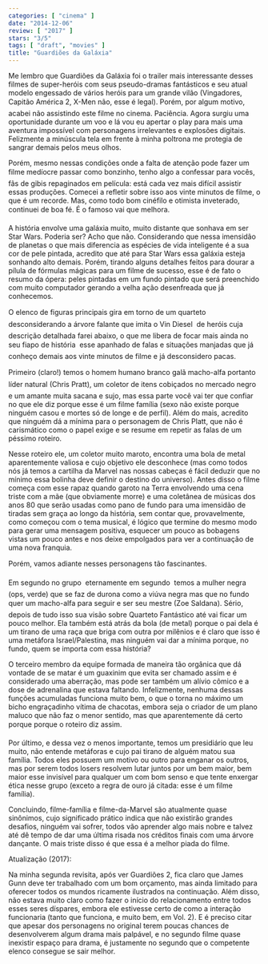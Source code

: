 ```yaml
---
categories: [ "cinema" ]
date: "2014-12-06"
review: [ "2017" ]
stars: "3/5"
tags: [ "draft", "movies" ]
title: "Guardiões da Galáxia"
---
```

Me lembro que Guardiões da Galáxia foi o trailer mais interessante
desses filmes de super-heróis com seus pseudo-dramas fantásticos
e seu atual modelo engessado de vários heróis para um grande
vilão (Vingadores, Capitão América 2, X-Men não, esse é
legal). Porém, por algum motivo, acabei não assistindo este filme no
cinema. Paciência. Agora surgiu uma oportunidade durante um voo e lá
vou eu apertar o play para mais uma aventura impossível com personagens
irrelevantes e explosões digitais. Felizmente a minúscula tela em
frente à minha poltrona me protegia de sangrar demais pelos meus olhos.

Porém, mesmo nessas condições onde a falta de atenção pode fazer
um filme medíocre passar como bonzinho, tenho algo a confessar
para vocês, fãs de gibis repaginados em película: está cada vez
mais difícil assistir essas produções. Comecei a refletir sobre
isso aos vinte minutos de filme, o que é um recorde. Mas, como todo
bom cinéfilo e otimista inveterado, continuei de boa fé. É o famoso
vai que melhora.

A história envolve uma galáxia muito, muito distante que sonhava em ser
Star Wars. Poderia ser? Acho que não. Considerando que nessa imensidão
de planetas o que mais diferencia as espécies de vida inteligente é a
sua cor de pele pintada, acredito que até para Star Wars essa galáxia
esteja sonhando alto demais. Porém, tirando alguns detalhes feitos para
dourar a pílula de fórmulas mágicas para um filme de sucesso, esse é
de fato o resumo da ópera: peles pintadas em um fundo pintado que será
preenchido com muito computador gerando a velha ação desenfreada que
já conhecemos.

O elenco de figuras principais gira em torno de um quarteto
 desconsiderando a árvore falante que imita o Vin Diesel  de
heróis cuja descrição detalhada farei abaixo, o que me libera de
focar mais ainda no seu fiapo de história  esse apanhado de falas e
situações manjadas que já conheço demais aos vinte minutos de filme
e já desconsidero pacas.

Primeiro (claro!) temos o homem humano branco galã macho-alfa portanto
líder natural (Chris Pratt), um coletor de itens cobiçados no mercado
negro e um amante muita sacana e sujo, mas essa parte você vai ter que
confiar no que ele diz porque esse é um filme família (sexo não existe
porque ninguém casou e mortes só de longe e de perfil). Além do mais,
acredito que ninguém dá a mínima para o personagem de Chris Platt,
que não é carismático como o papel exige e se resume em repetir as
falas de um péssimo roteiro.

Nesse roteiro ele, um coletor muito maroto, encontra uma bola de metal
aparentemente valiosa e cujo objetivo ele desconhece (mas como todos nós
já temos a cartilha da Marvel nas nossas cabeças é fácil deduzir que
no mínimo essa bolinha deve definir o destino do universo). Antes disso
o filme começa com esse rapaz quando garoto na Terra envolvendo uma cena
triste com a mãe (que obviamente morre) e uma coletânea de músicas
dos anos 80 que serão usadas como pano de fundo para uma imensidão de
tiradas sem graça ao longo da história, sem contar que, provavelmente,
como começou com o tema musical, é lógico que termine do mesmo modo
para gerar uma mensagem positiva, esquecer um pouco as bobagens vistas
um pouco antes e nos deixe empolgados para ver a continuação de uma
nova franquia.

Porém, vamos adiante nesses personagens tão fascinantes.

Em segundo no grupo  eternamente em segundo  temos a mulher negra
(ops, verde) que se faz de durona como a viúva negra mas que no fundo
quer um macho-alfa para seguir e ser seu mestre (Zoe Saldana). Sério,
depois de tudo isso sua visão sobre Quarteto Fantástico até vai ficar
um pouco melhor. Ela também está atrás da bola (de metal) porque o
pai dela é um tirano de uma raça que briga com outra por milênios e
é claro que isso é uma metáfora Israel/Palestina, mas ninguém vai
dar a mínima porque, no fundo, quem se importa com essa história?

O terceiro membro da equipe formada de maneira tão orgânica que dá
vontade de se matar é um guaxinim que evita ser chamado assim e é
considerado uma aberração, mas pode ser também um alívio cômico e
a dose de adrenalina que estava faltando. Infelizmente, nenhuma dessas
funções acumuladas funciona muito bem, o que o torna no máximo um
bicho engraçadinho vítima de chacotas, embora seja o criador de um
plano maluco que não faz o menor sentido, mas que aparentemente dá
certo porque porque o roteiro diz assim.

Por último, e dessa vez o menos importante, temos um presidiário que
leu muito, não entende metáforas e cujo pai tirano de alguém matou
sua família. Todos eles possuem um motivo ou outro para enganar os
outros, mas por serem todos losers resolvem lutar juntos por um bem
maior, bem maior esse invisível para qualquer um com bom senso e que
tente enxergar ética nesse grupo (exceto a regra de ouro já citada:
esse é um filme família).

Concluindo, filme-família e filme-da-Marvel são atualmente quase
sinônimos, cujo significado prático indica que não existirão grandes
desafios, ninguém vai sofrer, todos vão aprender algo mais nobre e
talvez até dê tempo de dar uma última risada nos créditos finais
com uma árvore dançante. O mais triste disso é que essa é a melhor
piada do filme.

Atualização (2017):

Na minha segunda revisita, após ver Guardiões 2, fica claro que James
Gunn deve ter trabalhado com um bom orçamento, mas ainda limitado para
oferecer todos os mundos ricamente ilustrados na continuação. Além
disso, não estava muito claro como fazer o início do relacionamento
entre todos esses seres díspares, embora ele estivesse certo de como a
interação funcionaria (tanto que funciona, e muito bem, em Vol. 2). E é
preciso citar que apesar dos personagens no original terem poucas chances
de desenvolverem algum drama mais palpável, e no segundo filme quase
inexistir espaço para drama, é justamente no segundo que o competente
elenco consegue se sair melhor.
